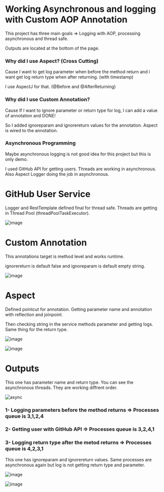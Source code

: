 # Working Asynchronous and logging with Custom AOP Annotation

This project has three main goals => Logging with AOP, processing asynchronous and thread safe.

Outputs are located at the bottom of the page.

### Why did I use Aspect? (Cross Cutting)
 
Cause I want to get log parameter when before  the method return and i want get log return type when after returning. (with timestamp)

I use AspectJ for that. (@Before and @AfterReturning)

### Why did I use Custom Annotation?

Cause If I want to ignore parameter or return type for log, I can add a value of annotation and DONE!

So I added ignoreparam and ignorereturn values for the annotation. Aspect is wired to the annotation.

### Asynchronous Programming

Maybe asynchronous logging is not good idea for this project but this is only demo. 

I used GitHub API for getting users. Threads are working in asynchronous. Also Aspect Logger doing the job in asynchronous.

# GitHub User Service

Logger and RestTemplate defined final for thread safe. Threads are getting in Thread Pool (threadPoolTaskExecutor).

![image](https://user-images.githubusercontent.com/38990648/127248696-6c44eba0-3f23-48e7-98d2-126d1b2610f8.png)


# Custom Annotation

This annotations target is method level and works runtime.

ignorereturn is default false and ignoreparam is default empty string.  

![image](https://user-images.githubusercontent.com/38990648/127249096-7aef89ea-ac6d-4cd0-bed2-6478d650a91a.png)


# Aspect

Defined pointcut for annotation. Getting parameter name and annotation with reflection and joinpoint. 

Then checking string in the service methods parameter and getting logs. Same thing for the return type.

![image](https://user-images.githubusercontent.com/38990648/127249315-b039af07-6cf9-4b33-9baf-261abc6dd5d0.png)

![image](https://user-images.githubusercontent.com/38990648/127249736-f7e6fe3a-6a74-4de4-b63f-fc77cf12f544.png)


# Outputs

This one has parameter name and return type. You can see the asynchronous threads. They are working diffrent order.

![async](https://user-images.githubusercontent.com/38990648/127252645-350c07d1-a0c3-430e-8504-a1c3983ed3fc.png)


### 1- Logging parameters before the method returns => Processes queue is 3,1,2,4
### 2- Getting user with GitHub API => Processes queue is 3,2,4,1
### 3- Logging return type after the metod returns => Processes queue is 4,2,3,1

This one has ignoreparam and ignorereturn values. Same processes are asynchronous again but log is not getting return type and parameter.

![image](https://user-images.githubusercontent.com/38990648/127251858-1156c437-b77e-4073-85d9-9d02517eb62f.png)

![image](https://user-images.githubusercontent.com/38990648/127252385-0ebbb24b-e722-4464-abad-678fdb5d20d4.png)

